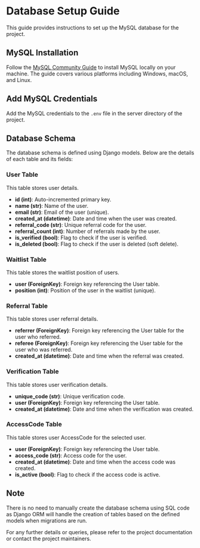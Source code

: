# Database Setup Guide

This guide provides instructions to set up the MySQL database for the project.

## MySQL Installation

Follow the [MySQL Community Guide](https://dev.mysql.com/doc/mysql-installation-excerpt/8.0/en/) to install MySQL locally on your machine. The guide covers various platforms including Windows, macOS, and Linux.

## Add MySQL Credentials

Add the MySQL credentials to the `.env` file in the server directory of the project.

## Database Schema

The database schema is defined using Django models. Below are the details of each table and its fields:

### User Table

This table stores user details.

-   **id (int)**: Auto-incremented primary key.
-   **name (str)**: Name of the user.
-   **email (str)**: Email of the user (unique).
-   **created_at (datetime)**: Date and time when the user was created.
-   **referral_code (str)**: Unique referral code for the user.
-   **referral_count (int)**: Number of referrals made by the user.
-   **is_verified (bool)**: Flag to check if the user is verified.
-   **is_deleted (bool)**: Flag to check if the user is deleted (soft delete).

### Waitlist Table

This table stores the waitlist position of users.

-   **user (ForeignKey)**: Foreign key referencing the User table.
-   **position (int)**: Position of the user in the waitlist (unique).

### Referral Table

This table stores user referral details.

-   **referrer (ForeignKey)**: Foreign key referencing the User table for the user who referred.
-   **referee (ForeignKey)**: Foreign key referencing the User table for the user who was referred.
-   **created_at (datetime)**: Date and time when the referral was created.

### Verification Table

This table stores user verification details.

-   **unique_code (str)**: Unique verification code.
-   **user (ForeignKey)**: Foreign key referencing the User table.
-   **created_at (datetime)**: Date and time when the verification was created.

### AccessCode Table

This table stores user AccessCode for the selected user.

-   **user (ForeignKey)**: Foreign key referencing the User table.
-   **access_code (str)**: Access code for the user.
-   **created_at (datetime)**: Date and time when the access code was created.
-   **is_active (bool)**: Flag to check if the access code is active.

## Note

There is no need to manually create the database schema using SQL code as Django ORM will handle the creation of tables based on the defined models when migrations are run.

For any further details or queries, please refer to the project documentation or contact the project maintainers.

